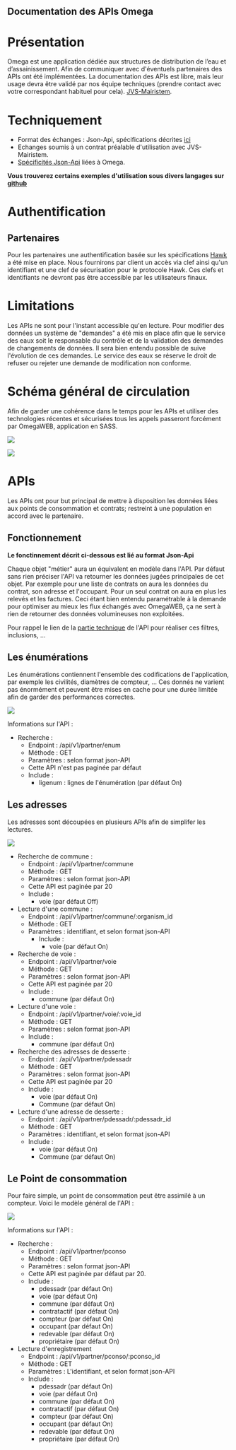 Documentation des APIs Omega
---

# Présentation

Omega est une application dédiée aux structures de distribution de l’eau et d’assainissement. Afin de communiquer avec d'éventuels partenaires des APIs ont été implémentées. La documentation des APIs est libre, mais leur usage devra être validé par nos équipe techniques (prendre contact avec votre correspondant habituel pour cela). [JVS-Mairistem](https://www.jvs-mairistem.fr/approche/omega).

# Techniquement

* Format des échanges : Json-Api, spécifications décrites [ici](https://jsonapi.org/format/1.0/)
* Echanges soumis à un contrat préalable d'utilisation avec JVS-Mairistem.
* [Spécificités Json-Api](./jsonapi.md) liées à Omega.

**Vous trouverez certains exemples d'utilisation sous divers langages sur [github](https://github.com/jvs-groupe)**

# Authentification

## Partenaires

Pour les partenaires une authentification basée sur les spécifications [Hawk](https://github.com/hueniverse/hawk) a été mise en place. Nous fournirons par client un accès via clef ainsi qu'un identifiant et une clef de sécurisation pour le protocole Hawk. Ces clefs et identifiants ne devront pas être accessible par les utilisateurs finaux.

# Limitations

Les APIs ne sont pour l'instant accessible qu'en lecture. Pour modifier des données un système de "demandes" a été mis en place afin que le service des eaux soit le responsable du contrôle et de la validation des demandes de changements de données. Il sera bien entendu possible de suive l'évolution de ces demandes. Le service des eaux se réserve le droit de refuser ou rejeter une demande de modification non conforme.

# Schéma général de circulation

Afin de garder une cohérence dans le temps pour les APIs et utiliser des technologies récentes et sécurisées tous les appels passeront forcément par OmegaWEB, application en SASS.

![](./images/Diapositive1.png)

![](./images/Diapositive2.png)

# APIs

Les APIs ont pour but principal de mettre à disposition les données liées aux points de consommation et contrats; restreint à une population en accord avec le partenaire.

## Fonctionnement

**Le fonctinnement décrit ci-dessous est lié au format Json-Api**

Chaque objet "métier" aura un équivalent en modèle dans l'API. Par défaut sans rien préciser l'API va retourner les données jugées principales de cet objet. Par exemple pour une liste de contrats on aura les données du contrat, son adresse et l'occupant. Pour un seul contrat on aura en plus les relevés et les factures. Ceci étant bien entendu paramétrable à la demande pour optimiser au mieux les flux échangés avec OmegaWEB, ça ne sert à rien de retourner des données volumineuses non exploitées.

Pour rappel le lien de la [partie technique](./jsonapi.md) de l'API pour réaliser ces filtres, inclusions, ...

## Les énumérations

Les énumérations contiennent l'ensemble des codifications de l'application, par exemple les civilités, diamètres de compteur, ... Ces donnés ne varient pas énormément et peuvent être mises en cache pour une durée limitée afin de garder des performances correctes.

![](./images/Diapositive3.png)

Informations sur l'API :

* Recherche :
    * Endpoint : /api/v1/partner/enum
    * Méthode : GET
    * Paramètres : selon format json-API
    * Cette API n'est pas paginée par défaut
    * Include :
        * ligenum : lignes de l'énumération (par défaut On)

## Les adresses

Les adresses sont découpées en plusieurs APIs afin de simplifer les lectures.

![](./images/Diapositive4.png)

* Recherche de commune :
    * Endpoint : /api/v1/partner/commune
    * Méthode : GET
    * Paramètres : selon format json-API
    * Cette API est paginée par 20
    * Include :
        * voie (par défaut Off)
* Lecture d'une commune :
    * Endpoint : /api/v1/partner/commune/:organism_id
    * Méthode : GET
    * Paramètres : identifiant, et selon format json-API
        * Include :
            * voie (par défaut On)
* Recherche de voie :
    * Endpoint : /api/v1/partner/voie
    * Méthode : GET
    * Paramètres : selon format json-API
    * Cette API est paginée par 20
    * Include :
        * commune (par défaut On)
* Lecture d'une voie :
    * Endpoint : /api/v1/partner/voie/:voie_id
    * Méthode : GET
    * Paramètres : selon format json-API
    * Include :
        * commune (par défaut On)
* Recherche des adresses de desserte :
    * Endpoint : /api/v1/partner/pdessadr
    * Méthode : GET
    * Paramètres : selon format json-API
    * Cette API est paginée par 20
    * Include :
        * voie (par défaut On)
        * Commune (par défaut On)
* Lecture d'une adresse de desserte :
    * Endpoint : /api/v1/partner/pdessadr/:pdessadr_id
    * Méthode : GET
    * Paramètres : identifiant, et selon format json-API
    * Include :
        * voie (par défaut On)
        * Commune (par défaut On)

## Le Point de consommation

Pour faire simple, un point de consommation peut être assimilé à un compteur. Voici le modèle général de l'API :

![](./images/Diapositive5.png)

Informations sur l'API :

* Recherche :
    * Endpoint : /api/v1/partner/pconso
    * Méthode : GET
    * Paramètres : selon format json-API
    * Cette API est paginée par défaut par 20.
    * Include :
        * pdessadr (par défaut On)
        * voie (par défaut On)
        * commune (par défaut On)
        * contratactif (par défaut On)
        * compteur (par défaut On)
        * occupant (par défaut On)
        * redevable (par défaut On)
        * propriétaire (par défaut On)
* Lecture d'enregistrement
    * Endpoint : /api/v1/partner/pconso/:pconso_id
    * Méthode : GET
    * Paramètres : L'identifiant, et selon format json-API
    * Include :
        * pdessadr (par défaut On)
        * voie (par défaut On)
        * commune (par défaut On)
        * contratactif (par défaut On)
        * compteur (par défaut On)
        * occupant (par défaut On)
        * redevable (par défaut On)
        * propriétaire (par défaut On)
